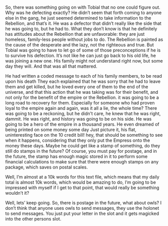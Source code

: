So, there was something going on with Tobial that no one could figure
out. Why was he defecting exactly? He didn’t seem that forth coming to
anyone else in the gang, he just seemed determined to take information
to the Rebellion, and that’s it. He was a defector that didn’t really
like the side that he was going to, but he had to. What they don’t know
is that he definitely has attitudes about the Rebellion that are
unfavorable: they are just homeless, family-less people without jobs to
do. The Rebellion is painted as the cause of the desperate and the lazy,
not the righteous and true. But Tobial was going to have to let go of
some of those preconceptions if he is to survive his defection. It’s not
like he can just go back to his old life, he was joining a new one. His
family might not understand right now, but some day they will. And that
was all that mattered.

He had written a coded message to each of his family members, to be read
upon his death They each explained that he was sorry that he had to
leave them and get killed, but he loved every one of them to the end of
the universe, and that this action that he was taking was for their
benefit, and not only for the benefit of the empire or the Rebellion. it
was going to be a long road to recovery for them. Especially for someone
who had proven loyal to the empire again and again, was it all a lie,
the whole time? There was going to be a reckoning, but he didn’t care,
he knew that he was right, dammit. He was right, and history was going
to be on his side. He was going to be a hero of the empire in a thousand
years. He even dreamed of being printed on some money some day Just
picture it, his flat, uninteresting face on the 10 credit bill! hey,
that should be something to see when it happens, considering that they
only put the Empress onto the money these days. Maybe he could get like
a stamp of something, do they still do stamps in the future? Of course,
you must pay for postage, and in the future, the stamp has enough magic
stored in it to perform some financial calculations to make sure that
there were enough stamps on any package, which saves on postal scales.

Well, I’m almost at a 10k words for this text file, which means that my
daily total is almost 10k words, which would be amazing to do, I’m going
to be impressed with myself if I get to that point, that would really be
something wouldn’t it?

Well, lets’ keep going. So, there is postage in the future, what about
owls? I don’t think that anyone uses owls to send messages, they use the
holonet to send messages. You just put your letter in the slot and it
gets magicked into the other persons slot.
